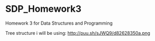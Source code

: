 # SDP_Homework3
Homework 3 for Data Structures and Programming

Tree structure i will be using: http://puu.sh/sJWQ9/d82628350a.png
